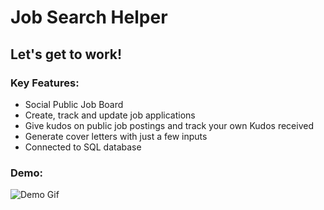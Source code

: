 # Job Search Helper
## Let's get to work!

### Key Features:
- Social Public Job Board
- Create, track and update job applications
- Give kudos on public job postings and track your own Kudos received
- Generate cover letters with just a few inputs
- Connected to SQL database

### Demo:
<img src="JSH4.gif" alt="Demo Gif">
